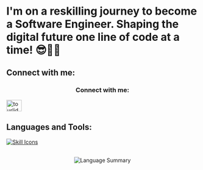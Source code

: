 # I'm on a reskilling journey to become a Software Engineer. Shaping the digital future one line of code at a time! 😎👨‍💻

## Connect with me:
<h3 align="center">Connect with me:</h3>
<a href="https://www.linkedin.com/in/thomas-tourlidas-/" target="blank"><img align="center" src="https://raw.githubusercontent.com/rahuldkjain/github-profile-readme-generator/master/src/images/icons/Social/linked-in-alt.svg" alt="tourlidas-thomas" height="30" width="40" /></a>

## Languages and Tools:
[![Skill Icons](https://skillicons.dev/icons?i=angular,django,bootstrap,css,docker,dotnet,figma,firebase,git,html,idea,java,js,maven,mongodb,mysql,nodejs,postman,py,spring,selenium,ts)](https://skillicons.dev)

<br>

<div align="center">
    <img src="http://github-profile-summary-cards.vercel.app/api/cards/repos-per-language?username=thomastour&theme=nord_dark" alt="Language Summary" />
</div>
